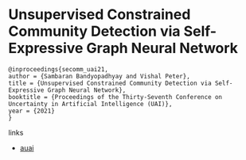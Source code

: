 # Unsupervised Constrained Community Detection via Self-Expressive Graph Neural Network

```
@inproceedings{secomm_uai21,
author = {Sambaran Bandyopadhyay and Vishal Peter},
title = {Unsupervised Constrained Community Detection via Self-Expressive Graph Neural Network},
booktitle = {Proceedings of the Thirty-Seventh Conference on Uncertainty in Artificial Intelligence (UAI)},
year = {2021}
}
```

links
- [auai](https://www.auai.org/uai2021/pdf/uai2021.434.pdf)
